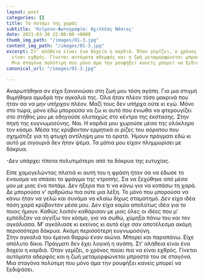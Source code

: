```yaml
---
layout: post
categories: []
title: Το ποτάμι της χαράς
subtitle: 'Κείμενο-Φωτογραφία: Αχιλλέας Νάσιος'
date: 2021-03-30 22:00:00 +0000
thumb_img_path: "/images/01-3.jpg"
content_img_path: "/images/01-3.jpg"
excerpt: Στ’ αλήθεια είναι ένα δοχείο η καρδιά. Όταν γεμίζει, ο χρόνος παύει πια να
  είναι εχθρός. Γίνεται αυτόματα αδερφός και η ζωή μεταμορφώνεται μπροστά του σε σταγόνα.
  Μια σταγόνα πολύτιμη που μόνο άμα την ρουφήξει κανείς μπορεί να ξεδιψάσει...
canonical_url: "/images/01-3.jpg"

---
```

Αναρωτήθηκα αν είχα ξανανιώσει στη ζωή μου τόση αγάπη. Για μια στιγμή θυμήθηκα αμυδρά την αγκαλιά της. Όλα ήταν πλέον τόσο μακρινά που ήταν σα να μην υπήρχαν πλέον. Μαζί τους δεν υπήρχα ούτε κι εγώ. Μόνο στο τώρα, μόνο εδώ μπορούσα να ζω κι αυτό που ένιωθα να φτερουγίζει στο στήθος μου με οδηγούσε ολοταχώς στο κέντρο της έκστασης. Στην πηγή της ευγνωμοσύνης. Ναι. Η καρδιά μου χωρούσε μέσα της ολόκληρο τον κόσμο. Μέσα της κρύβονταν ερμητικά οι ρίζες του αόρατου που σχημάτιζε για τη φτωχή αντίληψη μου το ορατό. Ήμουν πράγματι εδώ κι αυτό με σιγουριά δεν ήταν ψέμα. Τα μάτια μου είχαν πλημμυρίσει με δάκρυα.

\-Δεν υπάρχει τίποτα πολυτιμότερο από τα δάκρυα της ευτυχίας.

Είπε χαμογελώντας πλατιά κι αυτή του η φράση ήταν σα να έδωσε το έναυσμα να σπάσει το φράγμα της ντροπής. Σα να ξεχύθηκε από μέσα μου με μιας ένα ποτάμι. Δεν ήξερα πια τι να κάνω για να κοπάσω τη χαρά. Δε μπορούσα ν’ αρθρώσω πια ούτε μια λέξη. Το μόνο που μπορούσα να κάνω ήταν να γελώ και συνάμα να κλαίω δίχως σταματημό. Δεν είχα ιδέα πόση χαρά κρύβονταν μέσα μου. Δεν είχα καμία απολύτως ιδέα για το ποιος ήμουν. Καθώς λοιπόν καθάρισαν με μιας όλες οι ιδέες που μ’ εμπόδιζαν να αγγίξω τον κόσμο, για να σωθώ, χύμηξα πάνω του και τον αγκάλιασα. Μ’ αγκάλιασε κι εκείνος κι αυτό είχε σαν αποτέλεσμα ακόμη περισσότερα δάκρυα. Ακόμη περισσότερη ευγνωμοσύνη.  
Στην αγκαλιά του έμεινα θαρρώ έναν αιώνα. Μπορεί και παραπάνω. Είχε απόλυτο δίκιο. Πράγματι δεν έχει λογική η αγάπη. Στ’ αλήθεια είναι ένα δοχείο η καρδιά. Όταν γεμίζει, ο χρόνος παύει πια να είναι εχθρός. Γίνεται αυτόματα αδερφός και η ζωή μεταμορφώνεται μπροστά του σε σταγόνα. Μια σταγόνα πολύτιμη που μόνο άμα την ρουφήξει κανείς μπορεί να ξεδιψάσει.